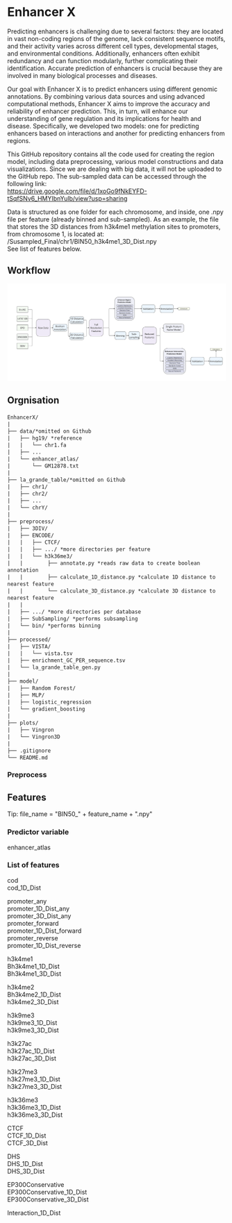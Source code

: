 # Enhancer X

Predicting enhancers is challenging due to several factors: they are located in vast non-coding regions of the genome, lack consistent sequence motifs, and their activity varies across different cell types, developmental stages, and environmental conditions. Additionally, enhancers often exhibit redundancy and can function modularly, further complicating their identification. Accurate prediction of enhancers is crucial because they are involved in many biological processes and diseases. 

Our goal with Enhancer X is to predict enhancers using different genomic annotations. By combining various data sources and using advanced computational methods, Enhancer X aims to improve the accuracy and reliability of enhancer prediction. This, in turn, will enhance our understanding of gene regulation and its implications for health and disease. Specifically, we developed two models: one for predicting enhancers based on interactions and another for predicting enhancers from regions. 

This GitHub repository contains all the code used for creating the region model, including data preprocessing, various model constructions and data visualizations. Since we are dealing with big data, it will not be uploaded to the GitHub repo. The sub-sampled data can be accessed through the following link:  
https://drive.google.com/file/d/1xoGo9fNkEYFD-tSqfSNv6_HMYIbnYulb/view?usp=sharing

Data is structured as one folder for each chromosome, and inside, one .npy file per feature (already binned and sub-sampled). As an example, the file that stores the 3D distances from h3k4me1 methylation sites to promoters, from chromosome 1, is located at:  
/Susampled_Final/chr1/BIN50_h3k4me1_3D_Dist.npy  
See list of features below.


## Workflow
![Enhancer X Workflow Overview](OverviewWorkflow.png) 

## Orgnisation
```
EnhancerX/
|
├── data/*omitted on Github
|   ├── hg19/ *reference
|   |   └── chr1.fa
|   ├── ...
|   └── enhancer_atlas/
|       └── GM12878.txt
|
├── la_grande_table/*omitted on Github
|   ├── chr1/
|   ├── chr2/
|   ├── ...
|   └── chrY/
|
├── preprocess/
|   ├── 3DIV/
|   ├── ENCODE/
|   |   ├── CTCF/
|   |   ├── .../ *more directories per feature
|   |   └── h3k36me3/
|   |        ├── annotate.py *reads raw data to create boolean annotation
|   |        ├── calculate_1D_distance.py *calculate 1D distance to nearest feature
|   |        └── calculate_3D_distance.py *calculate 3D distance to nearest feature
|   |
|   ├── .../ *more directories per database
|   ├── SubSampling/ *performs subsampling
|   └── bin/ *performs binning
|
├── processed/
|   ├── VISTA/
|   |   └── vista.tsv 
|   ├── enrichment_GC_PER_sequence.tsv
|   └── la_grande_table_gen.py
|
├── model/
|   ├── Random Forest/
|   ├── MLP/
|   ├── logistic_regression
|   └── gradient_boosting
|
├── plots/
|   ├── Vingron
|   └── Vingron3D
|
├── .gitignore
└── README.md
```
### Preprocess

## Features  

Tip: file_name = "BIN50_" + feature_name + ".npy"  

### Predictor variable  

  enhancer_atlas


### List of features  

  cod  
  cod_1D_Dist  

  promoter_any  
  promoter_1D_Dist_any  
  promoter_3D_Dist_any  
  promoter_forward  
  promoter_1D_Dist_forward  
  promoter_reverse  
  promoter_1D_Dist_reverse  

  h3k4me1  
  Bh3k4me1_1D_Dist  
  Bh3k4me1_3D_Dist  

  h3k4me2  
  Bh3k4me2_1D_Dist  
  h3k4me2_3D_Dist  

  h3k9me3  
  h3k9me3_1D_Dist  
  h3k9me3_3D_Dist  

  h3k27ac  
  h3k27ac_1D_Dist  
  h3k27ac_3D_Dist  

  h3k27me3  
  h3k27me3_1D_Dist  
  h3k27me3_3D_Dist  

  h3k36me3  
  h3k36me3_1D_Dist  
  h3k36me3_3D_Dist  

  CTCF  
  CTCF_1D_Dist  
  CTCF_3D_Dist  
    
  DHS  
  DHS_1D_Dist  
  DHS_3D_Dist  

  EP300Conservative  
  EP300Conservative_1D_Dist  
  EP300Conservative_3D_Dist  

  Interaction_1D_Dist  
